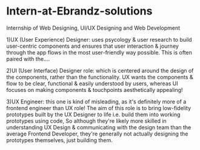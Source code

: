 # Intern-at-Ebrandz-solutions
Internship of Web Designing, UI/UX Designing and Web Development

1)UX (User Experience) Designer: uses psycology & user research to build user-centric components and 
ensures that user interaction & journey through the app flows in the most user-friendly way possible.
This is often paired with the....

2)UI (User Interface) Designer role: which is centered around the design of the components, rather than
the functionality. UX wants the components & flow to be clear, functional & easily understood by users,
whereas UI focuses on making components & touchpoints aesthetically appealing!

3)UX Engineer: this one is kind of misleading, as it's definitely more of a frontend engineer than UX role!
The aim of this role is to bring low-fidelity prototypes built by the UX Designer to life i.e. build them 
into working prototypes using code, So although they're likely more skilled in understanding UX Design &
communicating with the design team than the average Frontend Developer, they're generally not actually 
designing the prototypes themselves, just building them.

